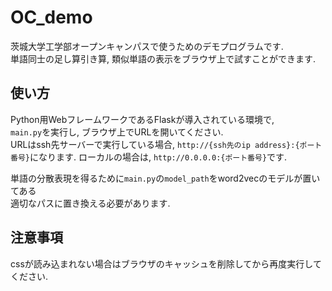 # OC_demo
茨城大学工学部オープンキャンパスで使うためのデモプログラムです.  
単語同士の足し算引き算, 類似単語の表示をブラウザ上で試すことができます.  


## 使い方
Python用WebフレームワークであるFlaskが導入されている環境で,  
`main.py`を実行し, ブラウザ上でURLを開いてください.  
URLはssh先サーバーで実行している場合, `http://{ssh先のip address}:{ポート番号}`になります.
ローカルの場合は, `http://0.0.0.0:{ポート番号}`です.  

単語の分散表現を得るために`main.py`の`model_path`をword2vecのモデルが置いてある  
適切なパスに置き換える必要があります.  


## 注意事項
cssが読み込まれない場合はブラウザのキャッシュを削除してから再度実行してください.  
